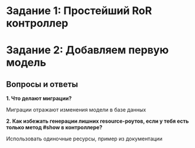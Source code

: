 # Задание 1: Простейший RoR контроллер

# Задание 2: Добавляем первую модель

## Вопросы и ответы

**1. Что делают миграции?**

Миграции отражают изменения модели в базе данных

**2. Как избежать генерации лишних resource-роутов, если у тебя есть только метод #show в контроллере?**

Использовать одиночные ресурсы, пример из документации
```get 'profile', to: 'users#show'
```




